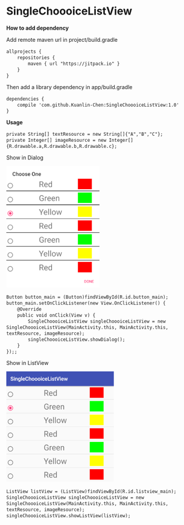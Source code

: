 # SingleChoooiceListView

**How to add dependency**

Add remote maven url in project/build.gradle

```
allprojects {
    repositories {
		maven { url "https://jitpack.io" }
	}
}
```

Then add a library dependency in app/build.gradle

```
dependencies {
    compile 'com.github.Kuanlin-Chen:SingleChoooiceListView:1.0'
}
```

**Usage**

```
private String[] textResource = new String[]{"A","B","C"};
private Integer[] imageResource = new Integer[]{R.drawable.a,R.drawable.b,R.drawable.c};
```

Show in Dialog

![Alt text](https://github.com/Kuanlin-Chen/SingleChoooiceListView/blob/master/library/src/main/res/drawable/showindialog.png?raw=true "Show in Dialog")

```
Button button_main = (Button)findViewById(R.id.button_main);
button_main.setOnClickListener(new View.OnClickListener() {
    @Override
    public void onClick(View v) {
        SingleChoooiceListView singleChoooiceListView = new SingleChoooiceListView(MainActivity.this, MainActivity.this, textResource, imageResource);
        singleChoooiceListView.showDialog();
    }
});;
```

Show in ListView

![Alt text](https://github.com/Kuanlin-Chen/SingleChoooiceListView/blob/master/library/src/main/res/drawable/showinlistview.png?raw=true "Show in ListView")


```
ListView listView = (ListView)findViewById(R.id.listview_main);
SingleChoooiceListView singleChoooiceListView = new SingleChoooiceListView(MainActivity.this, MainActivity.this, textResource, imageResource);
singleChoooiceListView.showListView(listView);
```
